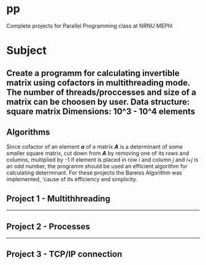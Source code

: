 # pp
Complete projects for Parallel Programming class at NRNU MEPhI
# Subject
Create a programm for calculating invertible matrix using cofactors in multithreading mode. The number of threads/proccesses and size of a matrix can be choosen by user.
Data structure: square matrix
Dimensions: 10^3 - 10^4 elements
-----
## Algorithms
Since cofactor of an element ___a___ of a matrix ___A___ is a determinant of some smaller square matrix, cut down from ___A___ by removing one of its rows and columns, multiplied by -1 if element is placed in row _i_ and column _j_ and _i+j_ is an odd number, the programm should be used an efficient algorithm for calculating determinant. For these projects the Bareiss Algorithm was implemented, 'cause of its efficiency and simplicity.
## Project 1 - Multithhreading
-----
## Project 2 - Processes
-----
## Project 3 - TCP/IP connection

